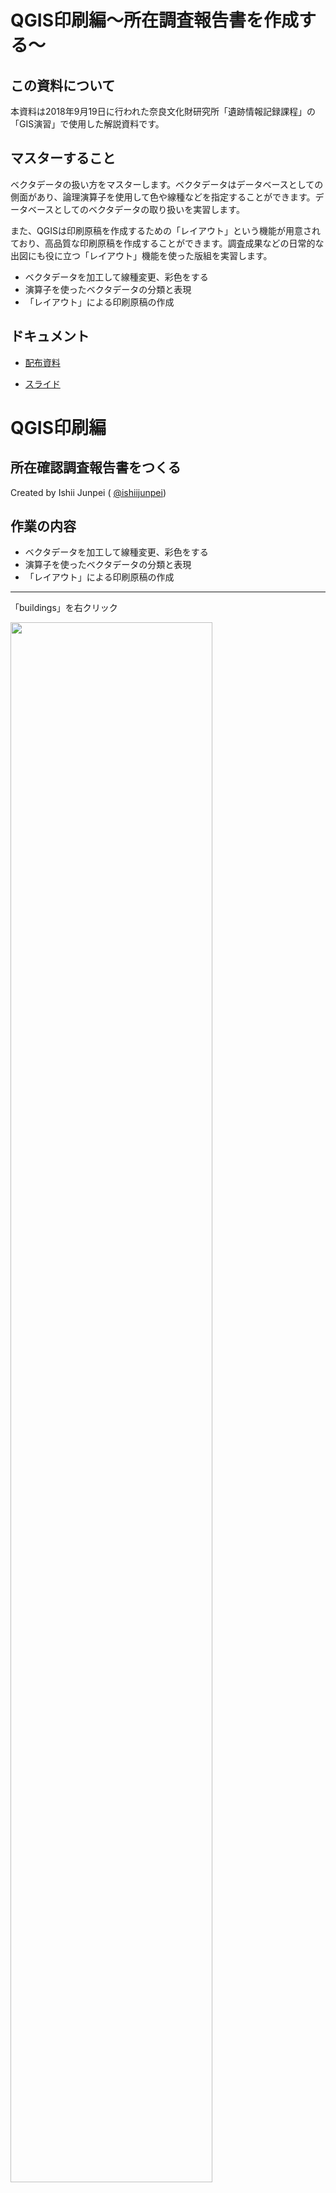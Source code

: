 # QGIS印刷編〜所在調査報告書を作成する〜

## この資料について

本資料は2018年9月19日に行われた奈良文化財研究所「遺跡情報記録課程」の「GIS演習」で使用した解説資料です。

## マスターすること

ベクタデータの扱い方をマスターします。ベクタデータはデータベースとしての側面があり、論理演算子を使用して色や線種などを指定することができます。データベースとしてのベクタデータの取り扱いを実習します。

また、QGISは印刷原稿を作成するための「レイアウト」という機能が用意されており、高品質な印刷原稿を作成することができます。調査成果などの日常的な出図にも役に立つ「レイアウト」機能を使った版組を実習します。

- ベクタデータを加工して線種変更、彩色をする
- 演算子を使ったベクタデータの分類と表現
- 「レイアウト」による印刷原稿の作成

## ドキュメント

- [配布資料](https://github.com/IshiiJunpei/QGISforArcVector/blob/master/05%E6%89%80%E5%9C%A8%E7%A2%BA%E8%AA%8D%E8%AA%BF%E6%9F%BB%E5%A0%B1%E5%91%8A%E6%9B%B8%E3%82%92%E4%BD%9C%E6%88%90%E3%81%99%E3%82%8B.pdf)

-  [スライド](https://IshiiJunpei.github.io/QGISforArcVector)

# QGIS印刷編

## 所在確認調査報告書をつくる

Created by Ishii Junpei ( [@ishiijunpei](https://twitter.com/ishiijunpei))


## 作業の内容

- ベクタデータを加工して線種変更、彩色をする
- 演算子を使ったベクタデータの分類と表現
- 「レイアウト」による印刷原稿の作成

---
「buildings」を右クリック

<img src="01.png" width=80%>

---
「エクスポート」→「地物の保存」

<img src="02.png" width=80%>

---
- 「座標参照系」を「JGD2000/UTM zone 54N」に変更
- ファイル名を「buildings_utm54」に変更

<img src="04.png" width=40%>


<img src="03.png" width=50%>

- 「road」も座標参照系変更
- 「WGS84」→「JGD2000/UTM zone 54N」

---
「WL_polygon_utm54」→「レイヤプロパティ」→「シンポロジ」
<img src="05.png" width=80%>

---
### 課題

水域に灰色の線が入るのを解消したい
<img src="06.png" width=80%>

---
「road」→「シンポロジー」→「Categolized」
<img src="07.png" width=80%>

---
- 「カラム」→「タイプ」
- 「分類」

<img src="08.png" width=70%>

---
「Ruleｰbased」に切り替え
<img src="09.png" width=80%>

---
左下の「＋」マークをクリック
<img src="10.png" width=80%>

---
- 「色」→好きな色に変更
- 「幅」→太め（1以上に　単位はミリ）

<img src="11.png" width=70%>

---
- 「フィルタ」→検索式を入力

<img src="11.png" width=70%>

```
"type"  LIKE 'trunk'
```

---
### 国道が赤くなった

<img src="12.png" width=80%>

---
### 国道と道道を赤くする
<img src="13.png" width=60%>

```
"type"  LIKE  'trunk' OR "type"  LIKE  'primary'
```

---
### 国道と道道を塗り分ける

<img src="14.png" width=60%>

```
"type"  LIKE  'trunk'
"type"  LIKE  'primary'
```

---
国道と道道が塗り分けられた
<img src="15.png" width=100%>


---
## 「スタイル」を指定する

- あらかじめ登録した書式を読み込む
- 「スタイル」→「スタイルのロード」

<img src="16.png" width=80%>

---
「OSM_道路_Maplink風.qml」を選択

<img src="17.png" width=80%>

---
### スタイル（OSM_道路_Maplink風.qml）が反映された地図
<img src="18.png" width=100%>


### 課題

- 建物を灰色に塗りつぶし
- 建物輪郭を黒色にする

<img src="18-2.png" width=90%>

「協議範囲」シェープファイルの読み込み

<img src="19.png" width=90%>


- 「協議範囲」右クリック
- レイヤの領域にズーム

<img src="20.png" width=90%>

---
えらんだレイヤの地物が全部表示される

<img src="21.png" width=90%>

---
### GPSデータを読み込む

 「ベクタ」→「GPSツール」

<img src="22.png" width=90%>

---
- 「GPXファイルをロード」タブを選択
- 「地物タイプ」→「トラック」

<img src="23.png" width=90%>

---
### 課題〜好みの描画に調節〜

- GPS線種を調整
- 協議範囲の塗りつぶしと線種を調節

<img src="24.png" width=90%>

---
「プロジェクト」→「レイアウトマネージャー」

<img src="25.png" width=90%>

---
「クリエイト」をクリック

<img src="26.png" width=35%>

---
「レイアウト名称」を入力
<img src="27.png" width=35%>

---
印刷用のレイアウト
<img src="28.png" width=90%>

---
- 「レイアウト」タブ→「レイアウトのリサイズ」
- 現在のレイアウトを消去する

<img src="28.png" width=90%>

---
「レイアウト」→「ページを追加」

<img src="29.png" width=90%>

---
「方向」→「縦」
<img src="30.png" width=50%>

---
「新しい地図を追加」
<img src="31.png" width=90%>

---
描画領域をドラッグして指定
<img src="32.png" width=90%>

<img src="33.png" width=90%>

---
「アイテムプロパティ」タブ→「縮尺」
<img src="34.png" width=90%>

---
「アイテムプロパティ」タブ→「フレーム」
<img src="35.png" width=90%>

---
「新しい凡例をレイアウトに追加」
<img src="36.png" width=90%>

---
- ドラッグして凡例を追加
- すべての地物が表示される

<img src="37.png" width=90%>

---
- 「アイテムプロパティ」→「凡例アイテム」
- 「自動更新」→チェックを外す
- 不要な地物を選択する（トラックデータと協議範囲以外）
- 「マイナス」ボタンをクリック

<img src="38.png" width=90%>

<img src="39.png" width=90%>

---
- 凡例アイテム（トラックデータ）をダブルクリック
- 「アイテムテキスト」→表示名を入力

<img src="40.png" width=90%>

---
- 「フォント」→「アイテムフォント」
- フォントとフォントサイズを変更（9ptぐらい）

<img src="41.png" width=90%>

---
- 「新しいスケールバーを追加」
- ドラッグしてスケールを追加

<img src="42.png" width=90%>

---
- 「スタイル」→「ダブルボックス」
- 「線分列」→「左0」
- 「固定幅」→「200」単位

<img src="43.png" width=90%>

---
- 「ディスプレイ」→「ラベルのマージン」→「1.0mm」
- 「線幅」→「0.1mm」

<img src="44.png" width=90%>

---
「フォントと色」→「フォント」→「7pt」

<img src="45.png" width=90%>

---
- 凡例とスケールを適当な位置に配置して
- レイヤをロック

<img src="46.png" width=90%>

---
- 「新しい地図をレイアウトに追加」
- ドラッグして地図を配置

<img src="47.png" width=80%>

---
 「アイテムプロパティ」→「縮尺」→300000

<img src="48.png" width=90%>

---
### 2つの地図で表現を変える
1つのレイアウト内に2つ以上の地図が描画されている場合に、異なる地物や表現を適用できます。

---
「地図テーマの管理」→「テーマの追加」

<img src="49.png" width=90%>

新しいテーマの名称を「詳細図」とする
<img src="50.png" width=40%>

---
- 「協議範囲」と「トラックデータ」を非表示
- 「地図テーマの管理」→「テーマの追加」

<img src="51.png" width=80%>

---
- 「地図テーマにしたがう」にクリック
- 地図テーマを「広域図」に指定

<img src="52.png" width=80%>

---
「地図テーマ」を設定するとレイアウト画面で表示するレイヤの組み合わせを選べます。

<img src="52.png" width=70%>

---
### 図形を追加する

- 図形の追加
- 四角形の追加

<img src="53.png" width=70%>

---
### テキストを追加する

- 「新しいラベルを追加」
- 「アイテムプロパティ」→「主なプロパティ」→テキストを記述

<img src="54.png" width=60%>

---
### 写真を追加する

- 「新しい画像を追加」
- ドラッグして範囲を指定
- 「画像ソース」クリック

<img src="55.png" width=50%>

---
写真の追加（photo01.JPG）

<img src="56.png" width=80%>


写真の追加（photo02.JPG）

<img src="57.png" width=80%>

---
### ラベルを設定する

- 「踏査範囲」をダブルクリック
- 「ラベル」→最上段を「Single labels」に切り替え

<img src="58.png" width=80%>

---
- 「ラベル」→「地点名」を選択
- 「フォント」→サイズや種類は適当に

<img src="59.png" width=90%>

---
- 「配置」に切り替え
- 「境界線の使用」→「許容される位置」を「左」→「ラインの方向に依存した位置」
- 「距離」を0.5

<img src="60.png" width=90%>

---
- 「描画」に切り替え
- 「このレイヤのすべてのラベルを表示する」にチェック

<img src="61.png" width=90%>

---
### ラベルの表示

<img src="62.png" width=90%>

---
## 地図帳機能

「地図帳」機能を使うと複数の地図をまとめて出力することができます。複数の調査地点を同一の様式で自動的に出力する場合などに活用できます。

- 「プロジェクト」→「レイアウトマネージャー」
- 「所在調査報告書」を選択して「Duplicate」をクリックするとレイアウトを複製できます。

<img src="63.png" width=90%>


「所在調査報告書_地図帳」とリネームします。

<img src="64.png" width=50%>

---
「地図帳」→「地図帳の設定」

<img src="65.png" width=90%>

---
- 「地図帳」タブ
- 「地図帳を作成する」をクリック
- 「被覆レイヤ」→「協議範囲」

<img src="66.png" width=90%>

---
- 地図を選択
- 「地図帳による制御」にチェック
- 「地物周りの余白」→「100%」

<img src="68.png" width=90%>

---
### オブジェクトのテーブルを参照する

図のタイトルを選択して、以下のように入力します。地図帳機能で「協議範囲」ごとに地図を出図した際に、協議区域名が自動的に入力されるようになります。

```
[%地点名%]　所在確認調査実施位置図

```

<img src="67.png" width=80%>

---
「地図帳」→「地図帳のプレビュー」

<img src="69.png" width=80%>

---
「地図帳のエクスポート」→「PDFとしてエクスポート」

<img src="70.png" width=80%>

---
協議区域ごとにPDFページを出力

<img src="71.png" width=80%>

---
### おまけ〜古地図風印刷〜
チラシ作成にも使えます！！

<img src="72.png" width=90%>
